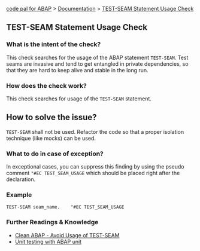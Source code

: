 [code pal for ABAP](../../README.md) > [Documentation](../check_documentation.md) > [TEST-SEAM Statement Usage Check](test-seam-usage.md)

## TEST-SEAM Statement Usage Check

### What is the intent of the check?

This check searches for the usage of the ABAP statement `TEST-SEAM`. Test seams are invasive and tend to get entangled in private dependencies, so that they are hard to keep alive and stable in the long run.

### How does the check work?

This check searches for usage of the `TEST-SEAM` statement.

## How to solve the issue?

`TEST-SEAM` shall not be used. Refactor the code so that a proper isolation technique (like mocks) can be used.

### What to do in case of exception?

In exceptional cases, you can suppress this finding by using the pseudo comment `"#EC TEST_SEAM_USAGE` which should be placed right after the declaration.

### Example

```abap
TEST-SEAM seam_name.    "#EC TEST_SEAM_USAGE
```

### Further Readings & Knowledge

* [Clean ABAP - Avoid Usage of TEST-SEAM](https://github.com/SAP/styleguides/blob/main/clean-abap/CleanABAP.md#use-test-seams-as-temporary-workaround)
* [Unit testing with ABAP unit](https://help.sap.com/docs/SAP_S4HANA_CLOUD/25cf71e63940453397a32dc2b7676947/08c60b52cb85444ea3069779274b43db.html?q=abap%20unit%20test)

